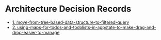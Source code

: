 # Architecture Decision Records

* [1. move-from-tree-based-data-structure-to-filtered-query](0001-move-from-tree-based-data-structure-to-filtered-query.md)
* [2. using-maps-for-todos-and-todolists-in-appstate-to-make-drag-and-drop-easier-to-manage](0002-using-maps-for-todos-and-todolists-in-appstate-to-make-drag-and-drop-easier-to-manage.md)
